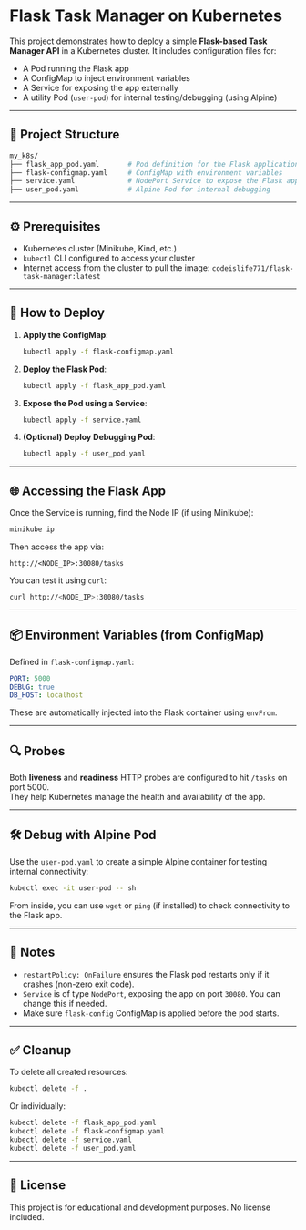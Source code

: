 # Flask Task Manager on Kubernetes

This project demonstrates how to deploy a simple **Flask-based Task Manager API** in a Kubernetes cluster. It includes configuration files for:

- A Pod running the Flask app
- A ConfigMap to inject environment variables
- A Service for exposing the app externally
- A utility Pod (`user-pod`) for internal testing/debugging (using Alpine)

---

## 📁 Project Structure

```bash
my_k8s/
├── flask_app_pod.yaml       # Pod definition for the Flask application
├── flask-configmap.yaml     # ConfigMap with environment variables
├── service.yaml             # NodePort Service to expose the Flask app
├── user_pod.yaml            # Alpine Pod for internal debugging
```

---

## ⚙️ Prerequisites

- Kubernetes cluster (Minikube, Kind, etc.)
- `kubectl` CLI configured to access your cluster
- Internet access from the cluster to pull the image: `codeislife771/flask-task-manager:latest`

---

## 🚀 How to Deploy

1. **Apply the ConfigMap**:
   ```bash
   kubectl apply -f flask-configmap.yaml
   ```

2. **Deploy the Flask Pod**:
   ```bash
   kubectl apply -f flask_app_pod.yaml
   ```

3. **Expose the Pod using a Service**:
   ```bash
   kubectl apply -f service.yaml
   ```

4. **(Optional) Deploy Debugging Pod**:
   ```bash
   kubectl apply -f user_pod.yaml
   ```

---

## 🌐 Accessing the Flask App

Once the Service is running, find the Node IP (if using Minikube):

```bash
minikube ip
```

Then access the app via:

```
http://<NODE_IP>:30080/tasks
```

You can test it using `curl`:

```bash
curl http://<NODE_IP>:30080/tasks
```

---

## 📦 Environment Variables (from ConfigMap)

Defined in `flask-configmap.yaml`:

```yaml
PORT: 5000
DEBUG: true
DB_HOST: localhost
```

These are automatically injected into the Flask container using `envFrom`.

---

## 🔍 Probes

Both **liveness** and **readiness** HTTP probes are configured to hit `/tasks` on port 5000.  
They help Kubernetes manage the health and availability of the app.

---

## 🛠 Debug with Alpine Pod

Use the `user-pod.yaml` to create a simple Alpine container for testing internal connectivity:

```bash
kubectl exec -it user-pod -- sh
```

From inside, you can use `wget` or `ping` (if installed) to check connectivity to the Flask app.

---

## 📌 Notes

- `restartPolicy: OnFailure` ensures the Flask pod restarts only if it crashes (non-zero exit code).
- `Service` is of type `NodePort`, exposing the app on port `30080`. You can change this if needed.
- Make sure `flask-config` ConfigMap is applied before the pod starts.

---

## ✅ Cleanup

To delete all created resources:

```bash
kubectl delete -f .
```

Or individually:

```bash
kubectl delete -f flask_app_pod.yaml
kubectl delete -f flask-configmap.yaml
kubectl delete -f service.yaml
kubectl delete -f user_pod.yaml
```

---

## 📄 License

This project is for educational and development purposes. No license included.
